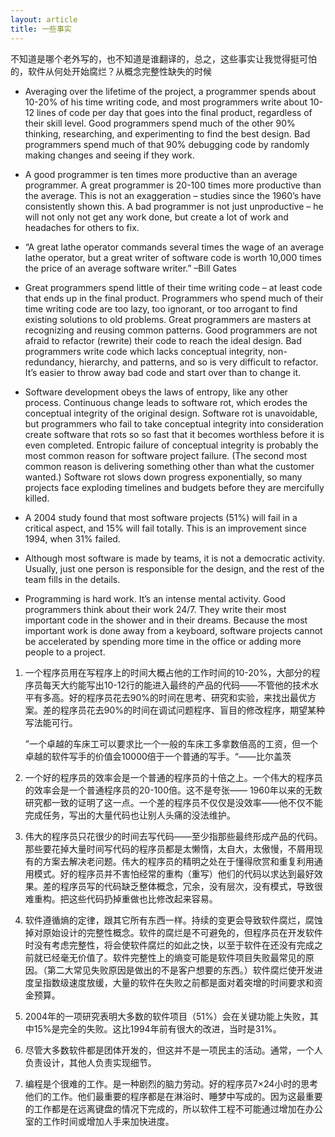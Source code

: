 ```yaml
---
layout: article
title: 一些事实
---
```

不知道是哪个老外写的，也不知道是谁翻译的，总之，这些事实让我觉得挺可怕的，软件从何处开始腐烂？从概念完整性缺失的时候

- Averaging over the lifetime of the project, a programmer spends about 10-20% of his time writing code, and most programmers write about 10-12 lines of code per day that goes into the final product, regardless of their skill level. Good programmers spend much of the other 90% thinking, researching, and experimenting to find the best design. Bad programmers spend much of that 90% debugging code by randomly making changes and seeing if they work. 

- A good programmer is ten times more productive than an average programmer. A great programmer is 20-100 times more productive than the average. This is not an exaggeration – studies since the 1960’s have consistently shown this. A bad programmer is not just unproductive – he will not only not get any work done, but create a lot of work and headaches for others to fix. 

- “A great lathe operator commands several times the wage of an average lathe operator, but a great writer of software code is worth 10,000 times the price of an average software writer.” –Bill Gates 

- Great programmers spend little of their time writing code – at least code that ends up in the final product. Programmers who spend much of their time writing code are too lazy, too ignorant, or too arrogant to find existing solutions to old problems. Great programmers are masters at recognizing and reusing common patterns. Good programmers are not afraid to refactor (rewrite) their code  to reach the ideal design. Bad programmers write code which lacks conceptual integrity, non-redundancy, hierarchy, and patterns, and so is very difficult to refactor. It’s easier to throw away bad code and start over than to change it. 

- Software development obeys the laws of entropy, like any other process. Continuous change leads to software rot, which erodes the conceptual integrity of the original design. Software rot is unavoidable, but programmers who fail to take conceptual integrity into consideration create software that rots so so fast that it becomes worthless before it is even completed. Entropic failure of conceptual integrity is probably the most common reason for software project failure. (The second most common reason is delivering something other than what the customer wanted.) Software rot slows down progress exponentially, so many projects face exploding timelines and budgets before they are mercifully killed. 

- A 2004 study found that most software projects (51%) will fail in a critical aspect, and 15% will fail totally. This is an improvement since 1994, when 31% failed. 

- Although most software is made by teams, it is not a democratic activity. Usually, just one person is responsible for the design, and the rest of the team fills in the details. 

- Programming is hard work. It’s an intense mental activity. Good programmers think about their work 24/7. They write their most important code in the shower and in their dreams. Because the most important work is done away from a keyboard, software projects cannot be accelerated by spending more time in the office or adding more people to a project. 


1. 一个程序员用在写程序上的时间大概占他的工作时间的10-20%，大部分的程序员每天大约能写出10-12行的能进入最终的产品的代码——不管他的技术水平有多高。好的程序员花去90%的时间在思考、研究和实验，来找出最优方案。差的程序员花去90%的时间在调试问题程序、盲目的修改程序，期望某种写法能可行。

   ”一个卓越的车床工可以要求比一个一般的车床工多拿数倍高的工资，但一个卓越的软件写手的价值会10000倍于一个普通的写手。“——比尔盖茨 

2. 一个好的程序员的效率会是一个普通的程序员的十倍之上。一个伟大的程序员的效率会是一个普通程序员的20-100倍。这不是夸张—— 1960年以来的无数研究都一致的证明了这一点。一个差的程序员不仅仅是没效率——他不仅不能完成任务，写出的大量代码也让别人头痛的没法维护。  

3. 伟大的程序员只花很少的时间去写代码——至少指那些最终形成产品的代码。那些要花掉大量时间写代码的程序员都是太懒惰，太自大，太傲慢，不屑用现有的方案去解决老问题。伟大的程序员的精明之处在于懂得欣赏和重复利用通用模式。好的程序员并不害怕经常的重构（重写）他们的代码以求达到最好效果。差的程序员写的代码缺乏整体概念，冗余，没有层次，没有模式，导致很难重构。把这些代码扔掉重做也比修改起来容易。  

4. 软件遵循熵的定律，跟其它所有东西一样。持续的变更会导致软件腐烂，腐蚀掉对原始设计的完整性概念。软件的腐烂是不可避免的，但程序员在开发软件时没有考虑完整性，将会使软件腐烂的如此之快，以至于软件在还没有完成之前就已经毫无价值了。软件完整性上的熵变可能是软件项目失败最常见的原因。（第二大常见失败原因是做出的不是客户想要的东西。）软件腐烂使开发进度呈指数级速度放缓，大量的软件在失败之前都是面对着突增的时间要求和资金预算。 

5. 2004年的一项研究表明大多数的软件项目（51%）会在关键功能上失败，其中15%是完全的失败。这比1994年前有很大的改进，当时是31%。  

6. 尽管大多数软件都是团体开发的，但这并不是一项民主的活动。通常，一个人负责设计，其他人负责实现细节。 

7. 编程是个很难的工作。是一种剧烈的脑力劳动。好的程序员7×24小时的思考他们的工作。他们最重要的程序都是在淋浴时、睡梦中写成的。因为这最重要的工作都是在远离键盘的情况下完成的，所以软件工程不可能通过增加在办公室的工作时间或增加人手来加快进度。 
